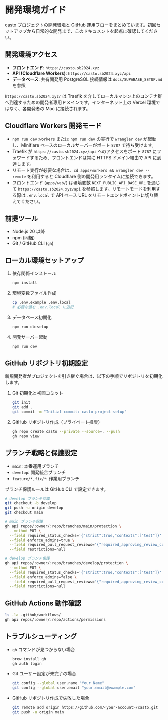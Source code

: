 # 開発環境ガイド

casto プロジェクトの開発環境と GitHub 運用フローをまとめています。初回セットアップから日常的な開発まで、このドキュメントを起点に確認してください。

## 開発環境アクセス

- **フロントエンド**: `https://casto.sb2024.xyz`
- **API (Cloudflare Workers)**: `https://casto.sb2024.xyz/api`
- **データベース**: 共有開発用 PostgreSQL 接続情報は `docs/SUPABASE_SETUP.md` を参照

`https://casto.sb2024.xyz/` は Traefik を介してローカルマシン上のコンテナ群へ到達するための開発者専用ドメインです。インターネット上の Vercel 環境ではなく、各開発者の Mac に接続されます。

## Cloudflare Workers 開発モード

- `npm run dev:workers` または `npm run dev` の実行で `wrangler dev` が起動し、Miniflare ベースのローカルサーバーがポート `8787` で待ち受けます。
- Traefik が `https://casto.sb2024.xyz/api` へのアクセスをポート `8787` にフォワードするため、フロントエンドは常に HTTPS ドメイン経由で API に到達します。
- リモート実行が必要な場合は、`cd apps/workers && wrangler dev --remote` を利用すると Cloudflare 側の開発用ランタイムに接続できます。
- フロントエンド (`apps/web/`) は環境変数 `NEXT_PUBLIC_API_BASE_URL` を通じて `https://casto.sb2024.xyz/api` を参照します。リモートモードを利用する際は `.env.local` で API ベース URL をリモートエンドポイントに切り替えてください。

## 前提ツール

- Node.js 20 以降
- npm (同梱)
- Git / GitHub CLI (`gh`)

## ローカル環境セットアップ

1. 依存関係インストール
   ```bash
   npm install
   ```
2. 環境変数ファイル作成
   ```bash
   cp .env.example .env.local
   # 必要な値を .env.local に追記
   ```
3. データベース初期化
   ```bash
   npm run db:setup
   ```
4. 開発サーバー起動
   ```bash
   npm run dev
   ```

## GitHub リポジトリ初期設定

新規開発者がプロジェクトを引き継ぐ場合は、以下の手順でリポジトリを初期化します。

1. Git 初期化と初回コミット
   ```bash
   git init
   git add .
   git commit -m "Initial commit: casto project setup"
   ```
2. GitHub リポジトリ作成（プライベート推奨）
   ```bash
   gh repo create casto --private --source=. --push
   gh repo view
   ```

## ブランチ戦略と保護設定

- `main`: 本番運用ブランチ
- `develop`: 開発統合ブランチ
- `feature/*`, `fix/*`: 作業用ブランチ

ブランチ保護ルールは GitHub CLI で設定できます。

```bash
# develop ブランチ作成
git checkout -b develop
git push -u origin develop
git checkout main

# main ブランチ保護
gh api repos/:owner/:repo/branches/main/protection \
  --method PUT \
  --field required_status_checks='{"strict":true,"contexts":["test"]}' \
  --field enforce_admins=true \
  --field required_pull_request_reviews='{"required_approving_review_count":1}' \
  --field restrictions=null

# develop ブランチ保護
gh api repos/:owner/:repo/branches/develop/protection \
  --method PUT \
  --field required_status_checks='{"strict":true,"contexts":["test"]}' \
  --field enforce_admins=false \
  --field required_pull_request_reviews='{"required_approving_review_count":1}' \
  --field restrictions=null
```

## GitHub Actions 動作確認

```bash
ls -la .github/workflows/
gh api repos/:owner/:repo/actions/permissions
```

## トラブルシューティング

- `gh` コマンドが見つからない場合
  ```bash
  brew install gh
  gh auth login
  ```
- Git ユーザー設定が未完了の場合
  ```bash
  git config --global user.name "Your Name"
  git config --global user.email "your.email@example.com"
  ```
- GitHub リポジトリ作成で失敗した場合
  ```bash
  git remote add origin https://github.com/<your-account>/casto.git
  git push -u origin main
  ```

